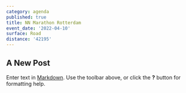 ```yaml
---
category: agenda
published: true
title: NN Marathon Rotterdam
event_date: '2022-04-10'
surface: Road
distance: '42195'
---
```

## A New Post

Enter text in [Markdown](http://daringfireball.net/projects/markdown/). Use the toolbar above, or click the **?** button for formatting help.
